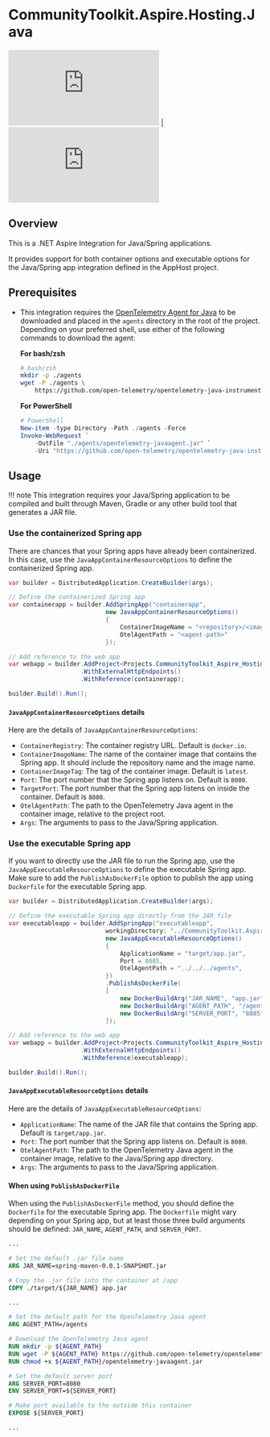 # CommunityToolkit.Aspire.Hosting.Java

[![CommunityToolkit.Aspire.Hosting.Azure.Java](https://img.shields.io/nuget/v/CommunityToolkit.Aspire.Hosting.Azure.Java)](https://nuget.org/packages/CommunityToolkit.Aspire.Hosting.Azure.Java/) | [![CommunityToolkit.Aspire.Hosting.Azure.Java (latest)](https://img.shields.io/nuget/vpre/CommunityToolkit.Aspire.Hosting.Azure.Java?label=nuget%20(preview))](https://nuget.org/packages/CommunityToolkit.Aspire.Hosting.Azure.Java/absoluteLatest)

## Overview

This is a .NET Aspire Integration for Java/Spring applications.

It provides support for both container options and executable options for the Java/Spring app integration defined in the AppHost project.

## Prerequisites

- This integration requires the [OpenTelemetry Agent for Java](https://opentelemetry.io/docs/zero-code/java/agent/) to be downloaded and placed in the `agents` directory in the root of the project. Depending on your preferred shell, use either of the following commands to download the agent:

  **For bash/zsh**

    ```bash
    # bash/zsh
    mkdir -p ./agents
    wget -P ./agents \
        https://github.com/open-telemetry/opentelemetry-java-instrumentation/releases/latest/download/opentelemetry-javaagent.jar
    ```

  **For PowerShell**

    ```powershell
    # PowerShell
    New-item -type Directory -Path ./agents -Force
    Invoke-WebRequest `
        -OutFile "./agents/opentelemetry-javaagent.jar" `
        -Uri "https://github.com/open-telemetry/opentelemetry-java-instrumentation/releases/latest/download/opentelemetry-javaagent.jar"
    ```

## Usage

!!! note
    This integration requires your Java/Spring application to be compiled and built through Maven, Gradle or any other build tool that generates a JAR file.

### Use the containerized Spring app

There are chances that your Spring apps have already been containerized. In this case, use the `JavaAppContainerResourceOptions` to define the containerized Spring app.

```csharp
var builder = DistributedApplication.CreateBuilder(args);

// Define the containerized Spring app
var containerapp = builder.AddSpringApp("containerapp",
                           new JavaAppContainerResourceOptions()
                           {
                               ContainerImageName = "<repository>/<image>",
                               OtelAgentPath = "<agent-path>"
                           });

// Add reference to the web app
var webapp = builder.AddProject<Projects.CommunityToolkit_Aspire_Hosting_Java_WebApp>("webapp")
                    .WithExternalHttpEndpoints()
                    .WithReference(containerapp);

builder.Build().Run();
```

#### `JavaAppContainerResourceOptions` details

Here are the details of `JavaAppContainerResourceOptions`:

- `ContainerRegistry`: The container registry URL. Default is `docker.io`.
- `ContainerImageName`: The name of the container image that contains the Spring app. It should include the repository name and the image name.
- `ContainerImageTag`: The tag of the container image. Default is `latest`.
- `Port`: The port number that the Spring app listens on. Default is `8080`.
- `TargetPort`: The port number that the Spring app listens on inside the container. Default is `8080`.
- `OtelAgentPath`: The path to the OpenTelemetry Java agent in the container image, relative to the project root.
- `Args`: The arguments to pass to the Java/Spring application.

### Use the executable Spring app

If you want to directly use the JAR file to run the Spring app, use the `JavaAppExecutableResourceOptions` to define the executable Spring app. Make sure to add the `PublishAsDockerFile` option to publish the app using `Dockerfile` for the executable Spring app.

```csharp
var builder = DistributedApplication.CreateBuilder(args);

// Define the executable Spring app directly from the JAR file
var executableapp = builder.AddSpringApp("executableapp",
                           workingDirectory: "../CommunityToolkit.Aspire.Hosting.Java.Spring.Maven",
                           new JavaAppExecutableResourceOptions()
                           {
                               ApplicationName = "target/app.jar",
                               Port = 8085,
                               OtelAgentPath = "../../../agents",
                           })
                           .PublishAsDockerFile(
                           [
                               new DockerBuildArg("JAR_NAME", "app.jar"),
                               new DockerBuildArg("AGENT_PATH", "/agents"),
                               new DockerBuildArg("SERVER_PORT", "8085"),
                           ]);

// Add reference to the web app
var webapp = builder.AddProject<Projects.CommunityToolkit_Aspire_Hosting_Java_WebApp>("webapp")
                    .WithExternalHttpEndpoints()
                    .WithReference(executableapp);

builder.Build().Run();
```

#### `JavaAppExecutableResourceOptions` details

Here are the details of `JavaAppExecutableResourceOptions`:

- `ApplicationName`: The name of the JAR file that contains the Spring app. Default is `target/app.jar`.
- `Port`: The port number that the Spring app listens on. Default is `8080`.
- `OtelAgentPath`: The path to the OpenTelemetry Java agent in the container image, relative to the Java/Spring app directory.
- `Args`: The arguments to pass to the Java/Spring application.

#### When using `PublishAsDockerFile`

When using the `PublishAsDockerFile` method, you should define the `Dockerfile` for the executable Spring app. The `Dockerfile` might vary depending on your Spring app, but at least those three build arguments should be defined: `JAR_NAME`, `AGENT_PATH`, and `SERVER_PORT`.

```dockerfile
...

# Set the default .jar file name
ARG JAR_NAME=spring-maven-0.0.1-SNAPSHOT.jar

# Copy the .jar file into the container at /app
COPY ./target/${JAR_NAME} app.jar

...

# Set the default path for the OpenTelemetry Java agent
ARG AGENT_PATH=/agents

# Download the OpenTelemetry Java agent
RUN mkdir -p ${AGENT_PATH}
RUN wget -P ${AGENT_PATH} https://github.com/open-telemetry/opentelemetry-java-instrumentation/releases/latest/download/opentelemetry-javaagent.jar
RUN chmod +x ${AGENT_PATH}/opentelemetry-javaagent.jar

# Set the default server port
ARG SERVER_PORT=8080
ENV SERVER_PORT=${SERVER_PORT}

# Make port available to the outside this container
EXPOSE ${SERVER_PORT}

...
```
